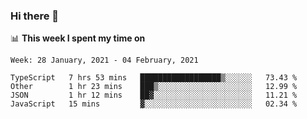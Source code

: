 ### Hi there 👋

📊 __This week I spent my time on__
<!--START_SECTION:waka-->
```text
Week: 28 January, 2021 - 04 February, 2021

TypeScript   7 hrs 53 mins   ██████████████████▒░░░░░░   73.43 % 
Other        1 hr 23 mins    ███▒░░░░░░░░░░░░░░░░░░░░░   12.99 % 
JSON         1 hr 12 mins    ██▓░░░░░░░░░░░░░░░░░░░░░░   11.21 % 
JavaScript   15 mins         ▓░░░░░░░░░░░░░░░░░░░░░░░░   02.34 % 
```
<!--END_SECTION:waka-->
<!--
**SREEHARI-M-S/SREEHARI-M-S** is a ✨ _special_ ✨ repository because its `README.md` (this file) appears on your GitHub profile.

Here are some ideas to get you started:

- 🔭 I’m currently working on ...
- 🌱 I’m currently learning ...
- 👯 I’m looking to collaborate on ...
- 🤔 I’m looking for help with ...
- 💬 Ask me about ...
- 📫 How to reach me: ...
- 😄 Pronouns: ...
- ⚡ Fun fact: ...
-->
